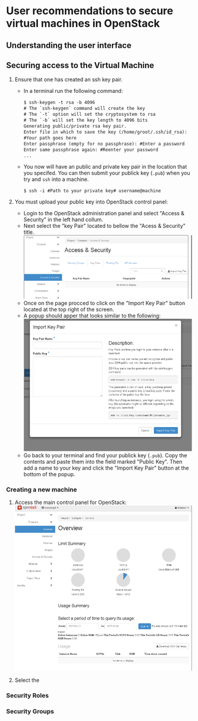 User recommendations to secure virtual machines in OpenStack
============================================================

Understanding the user interface
--------------------------------

Securing access to the Virtual Machine
--------------------------------------

1. Ensure that one has created an ssh key pair.
    * In a terminal run the following command:
        ```
        $ ssh-keygen -t rsa -b 4096
        # The `ssh-keygen` command will create the key
        # The `-t` option will set the cryptosystem to rsa
        # The `-b` will set the key length to 4096 bits 
        Generating public/private rsa key pair.
        Enter file in which to save the key (/home/groot/.ssh/id_rsa): #Your path goes here
        Enter passphrase (empty for no passphrase): #Enter a password
        Enter same passphrase again: #Reenter your password
        ...
        ``` 
    * You now will have an public and private key pair in the location that you specifed. You can then submit your publick key (`.pub`) when you try and `ssh` into a machine. 
        ```
        $ ssh -i #Path to your private key# username@machine
        ```

2. You must upload your public key into OpenStack control panel:
    * Login to the OpenStack administration panel and select "Access & Security" in the left hand collum. 
    * Next select the "key Pair" located to bellow the "Acess & Security" title.
        ![Key Pair field](/UserRecomendation/pic/2017-02-13-211146_956x359_scrot.png)
    * Once on the page procced to click on the "Import Key Pair" button located at the top right of the screen.
    * A popup should apper that looks similar to the following:
        ![Key Import](/UserRecomendation/pic/2017-02-13-211418_811x636_scrot.png)
    * Go back to your terminal and find your publick key (`.pub`). Copy the contents and paste them into the field marked "Public Key". Then add a name to your key and click the "Import Key Pair" button at the bottom of the popup.

### Creating a new machine ###

1. Access the main control panel for OpenStack:
    ![Control Panel](/UserRecomendation/pic/2017-02-13-110643_954x888_scrot.png)

2. Select the 

### Security Roles ###

### Security Groups ###
